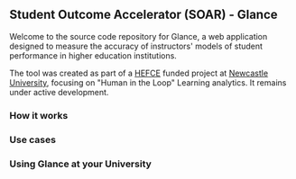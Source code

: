 ## Student Outcome Accelerator (SOAR) - Glance

Welcome to the source code repository for Glance, a web application designed to measure the accuracy
of instructors' models of student performance in higher education institutions. 

The tool was created as part of a [HEFCE](http://www.hefce.ac.uk/) funded project at 
[Newcastle University](http://www.ncl.ac.uk/), focusing on "Human in the Loop" Learning analytics.
It remains under active development.

### How it works

### Use cases

### Using Glance at your University

